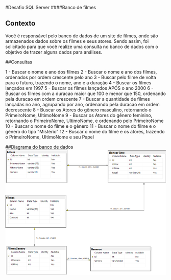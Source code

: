 #Desafio SQL Server
####Banco de filmes

## Contexto
Você é responsável pelo banco de dados de um site de filmes, onde são armazenados dados sobre os filmes e seus atores. Sendo assim, foi solicitado para que você realize uma consulta no banco de dados com o objetivo de trazer alguns dados para análises.


##Consultas

1 - Buscar o nome e ano dos filmes
2 - Buscar o nome e ano dos filmes, ordenados por ordem crescente pelo ano
3 - Buscar pelo filme de volta para o futuro, trazendo o nome, ano e a duração
4 - Buscar os filmes lançados em 1997
5 - Buscar os filmes lançados APÓS o ano 2000
6 - Buscar os filmes com a duracao maior que 100 e menor que 150, ordenando pela duracao em ordem crescente
7 - Buscar a quantidade de filmes lançadas no ano, agrupando por ano, ordenando pela duracao em ordem decrescente
8 - Buscar os Atores do gênero masculino, retornando o PrimeiroNome, UltimoNome
9 - Buscar os Atores do gênero feminino, retornando o PrimeiroNome, UltimoNome, e ordenando pelo PrimeiroNome
10 - Buscar o nome do filme e o gênero
11 - Buscar o nome do filme e o gênero do tipo "Mistério"
12 - Buscar o nome do filme e os atores, trazendo o PrimeiroNome, UltimoNome e seu Papel


##Diagrama do banco de dados
![Diagrama banco de dados](assets/diagrama.png)


